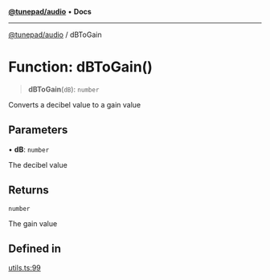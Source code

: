 [**@tunepad/audio**](../README.md) • **Docs**

***

[@tunepad/audio](../globals.md) / dBToGain

# Function: dBToGain()

> **dBToGain**(`dB`): `number`

Converts a decibel value to a gain value

## Parameters

• **dB**: `number`

The decibel value

## Returns

`number`

The gain value

## Defined in

[utils.ts:99](https://github.com/TIDAL-Lab/tunepad_audio/blob/9451562ae9f07b7b952ae7340ca3f4d9b8cd1a4e/src/utils.ts#L99)

